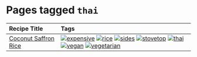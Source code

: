 # Pages tagged `thai`

|Recipe Title|Tags
|:---|:---|
|[Coconut Saffron Rice](../recipes/coconutsaffronrice.md)|<a href="tags/expensive.md"><img src="https://img.shields.io/badge/tag-expensive-5c1fef" alt="expensive" /></a> <a href="tags/rice.md"><img src="https://img.shields.io/badge/tag-rice-25a9f1" alt="rice" /></a> <a href="tags/sides.md"><img src="https://img.shields.io/badge/tag-sides-12b63" alt="sides" /></a> <a href="tags/stovetop.md"><img src="https://img.shields.io/badge/tag-stovetop-9bf4b7" alt="stovetop" /></a> <a href="tags/thai.md"><img src="https://img.shields.io/badge/tag-thai-1433c8" alt="thai" /></a> <a href="tags/vegan.md"><img src="https://img.shields.io/badge/tag-vegan-6f4790" alt="vegan" /></a> <a href="tags/vegetarian.md"><img src="https://img.shields.io/badge/tag-vegetarian-473080" alt="vegetarian" /></a>|